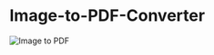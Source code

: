 # Image-to-PDF-Converter
![Image to PDF](https://github.com/user-attachments/assets/25d6b430-1c31-4e27-a92a-87fdff607f36)
